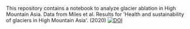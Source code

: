 This repository contains a notebook to analyze glacier ablation in High Mountain Asia. Data from Miles et al. Results for \'Health and sustainability of glaciers in High Mountain Asia\'. (2020) [![DOI](https://zenodo.org/badge/DOI/10.5281/zenodo.5119153.svg)](https://doi.org/10.5281/zenodo.5119153)


